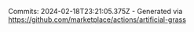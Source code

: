 Commits: 2024-02-18T23:21:05.375Z - Generated via https://github.com/marketplace/actions/artificial-grass
<br>
